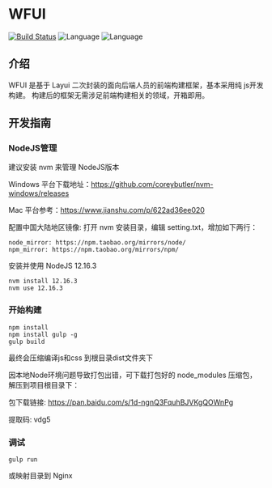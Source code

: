 # WFUI 

[![Build Status](https://travis-ci.org/fbackend/WFUI.svg?branch=master)](https://travis-ci.org/fbackend/WFUI)
![Language](https://img.shields.io/badge/language-JavaScript-orange.svg)
![Language](https://img.shields.io/badge/license-MIT-green.svg)

## 介绍

WFUI 是基于 Layui 二次封装的面向后端人员的前端构建框架，基本采用纯 js开发构建。
构建后的框架无需涉足前端构建相关的领域，开箱即用。

## 开发指南

### NodeJS管理

建议安装 nvm 来管理 NodeJS版本

Windows 平台下载地址：https://github.com/coreybutler/nvm-windows/releases

Mac 平台参考：https://www.jianshu.com/p/622ad36ee020

配置中国大陆地区镜像:
打开 nvm 安装目录，编辑 setting.txt，增加如下两行：

```
node_mirror: https://npm.taobao.org/mirrors/node/
npm_mirror: https://npm.taobao.org/mirrors/npm/
```
安装并使用 NodeJS 12.16.3

```shell script
nvm install 12.16.3
nvm use 12.16.3
```

### 开始构建
````shell script
npm install
npm install gulp -g
gulp build
````
最终会压缩编译js和css 到根目录dist文件夹下

因本地Node环境问题导致打包出错，可下载打包好的 node_modules 压缩包，解压到项目根目录下：

包下载链接: https://pan.baidu.com/s/1d-ngnQ3FquhBJVKgQOWnPg

提取码: vdg5


### 调试
```
gulp run
```
或映射目录到 Nginx



